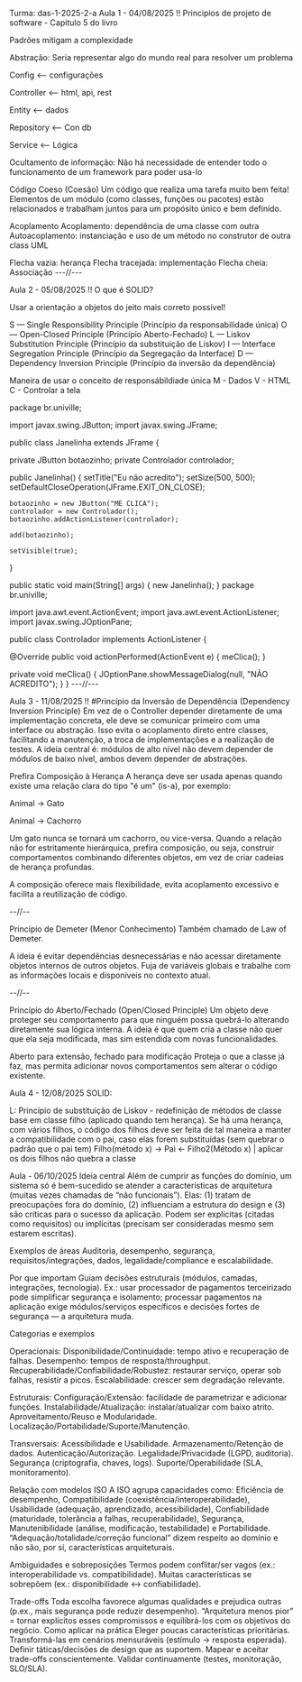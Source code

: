 Turma: das-1-2025-2-a
Aula 1 - 04/08/2025 !!
Principios de projeto de software - Capitulo 5 do livro

Padrões mitigam a complexidade

Abstração:
Seria representar algo do mundo real para resolver um problema

Config <-- configurações

Controller <-- html, api, rest

Entity <-- dados

Repository <-- Con db

Service <-- Lógica

Ocultamento de informação:
Não há necessidade de entender todo o funcionamento de um framework para poder usa-lo

Código Coeso (Coesão)
Um código que realiza uma tarefa muito bem feita! Elementos de um módulo (como classes, funções ou pacotes) estão relacionados e trabalham juntos para um propósito único e bem definido.

Acoplamento
Acoplamento: dependência de uma classe com outra
Autoacoplamento: instanciação e uso de um método no construtor de outra class
UML

Flecha vazia: herança
Flecha tracejada: implementação
Flecha cheia: Associação
---//---

Aula 2 - 05/08/2025 !!
O que é SOLID?

Usar a orientação a objetos do jeito mais correto possível!

S — Single Responsibility Principle (Princípio da responsabilidade única) O — Open-Closed Principle (Princípio Aberto-Fechado) L — Liskov Substitution Principle (Princípio da substituição de Liskov) I — Interface Segregation Principle (Princípio da Segregação da Interface) D — Dependency Inversion Principle (Princípio da inversão da dependência)

Maneira de usar o conceito de responsábildiade única M - Dados V - HTML C - Controlar a tela

package br.univille;

import javax.swing.JButton; import javax.swing.JFrame;

public class Janelinha extends JFrame {

private JButton botaozinho;
private Controlador controlador;

public Janelinha() {
    setTitle("Eu não acredito");
    setSize(500, 500);
    setDefaultCloseOperation(JFrame.EXIT_ON_CLOSE);

    botaozinho = new JButton("ME CLICA");
    controlador = new Controlador();
    botaozinho.addActionListener(controlador);

    add(botaozinho);

    setVisible(true);
}

public static void main(String[] args) {
    new Janelinha();
}
package br.univille;

import java.awt.event.ActionEvent;
import java.awt.event.ActionListener;
import javax.swing.JOptionPane;

public class Controlador implements ActionListener {

@Override
public void actionPerformed(ActionEvent e) {
    meClica();
}

private void meClica() {
    JOptionPane.showMessageDialog(null, "NÃO ACREDITO");
}
}
---//---

Aula 3 - 11/08/2025 !!
#Princípio da Inversão de Dependência (Dependency Inversion Principle) Em vez de o Controller depender diretamente de uma implementação concreta, ele deve se comunicar primeiro com uma interface ou abstração. Isso evita o acoplamento direto entre classes, facilitando a manutenção, a troca de implementações e a realização de testes. A ideia central é: módulos de alto nível não devem depender de módulos de baixo nível, ambos devem depender de abstrações.

Prefira Composição à Herança
A herança deve ser usada apenas quando existe uma relação clara do tipo "é um" (is-a), por exemplo:

Animal → Gato

Animal → Cachorro

Um gato nunca se tornará um cachorro, ou vice-versa. Quando a relação não for estritamente hierárquica, prefira composição, ou seja, construir comportamentos combinando diferentes objetos, em vez de criar cadeias de herança profundas.

A composição oferece mais flexibilidade, evita acoplamento excessivo e facilita a reutilização de código.

--//--

Princípio de Demeter (Menor Conhecimento)
Também chamado de Law of Demeter.

A ideia é evitar dependências desnecessárias e não acessar diretamente objetos internos de outros objetos. Fuja de variáveis globais e trabalhe com as informações locais e disponíveis no contexto atual.

--//--

Princípio do Aberto/Fechado (Open/Closed Principle)
Um objeto deve proteger seu comportamento para que ninguém possa quebrá-lo alterando diretamente sua lógica interna. A ideia é que quem cria a classe não quer que ela seja modificada, mas sim estendida com novas funcionalidades.

Aberto para extensão, fechado para modificação Proteja o que a classe já faz, mas permita adicionar novos comportamentos sem alterar o código existente.

Aula 4 - 12/08/2025
SOLID:

L: Princípio de substituição de Liskov - redefinição de métodos de classe base em classe filho (aplicado quando tem herança). Se há uma herança, com vários filhos, o código dos filhos deve ser feita de tal maneira a manter a compatibilidade com o pai, caso elas forem substituídas (sem quebrar o padrão que o pai tem) Filho(método x) -> Pai <- Filho2(Método x) | aplicar os dois filhos não quebra a classe

Aula - 06/10/2025
Ideia central
Além de cumprir as funções do domínio, um sistema só é bem-sucedido se atender a características de arquitetura (muitas vezes chamadas de “não funcionais”). Elas: (1) tratam de preocupações fora do domínio, (2) influenciam a estrutura do design e (3) são críticas para o sucesso da aplicação. Podem ser explícitas (citadas como requisitos) ou implícitas (precisam ser consideradas mesmo sem estarem escritas).

Exemplos de áreas
Auditoria, desempenho, segurança, requisitos/integrações, dados, legalidade/compliance e escalabilidade.

Por que importam
Guiam decisões estruturais (módulos, camadas, integrações, tecnologia). Ex.: usar processador de pagamentos terceirizado pode simplificar segurança e isolamento; processar pagamentos na aplicação exige módulos/serviços específicos e decisões fortes de segurança — a arquitetura muda.

Categorias e exemplos

Operacionais:
Disponibilidade/Continuidade: tempo ativo e recuperação de falhas.
Desempenho: tempos de resposta/throughput.
Recuperabilidade/Confiabilidade/Robustez: restaurar serviço, operar sob falhas, resistir a picos.
Escalabilidade: crescer sem degradação relevante.

Estruturais:
Configuração/Extensão: facilidade de parametrizar e adicionar funções.
Instalabilidade/Atualização: instalar/atualizar com baixo atrito.
Aproveitamento/Reuso e Modularidade.
Localização/Portabilidade/Suporte/Manutenção.

Transversais:
Acessibilidade e Usabilidade.
Armazenamento/Retenção de dados.
Autenticação/Autorização.
Legalidade/Privacidade (LGPD, auditoria).
Segurança (criptografia, chaves, logs).
Suporte/Operabilidade (SLA, monitoramento).

Relação com modelos ISO
A ISO agrupa capacidades como: Eficiência de desempenho, Compatibilidade (coexistência/interoperabilidade), Usabilidade (adequação, aprendizado, acessibilidade), Confiabilidade (maturidade, tolerância a falhas, recuperabilidade), Segurança, Manutenibilidade (análise, modificação, testabilidade) e Portabilidade. “Adequação/totalidade/correção funcional” dizem respeito ao domínio e não são, por si, características arquiteturais.

Ambiguidades e sobreposições
Termos podem conflitar/ser vagos (ex.: interoperabilidade vs. compatibilidade). Muitas características se sobrepõem (ex.: disponibilidade ↔ confiabilidade).

Trade-offs
Toda escolha favorece algumas qualidades e prejudica outras (p.ex., mais segurança pode reduzir desempenho). “Arquitetura menos pior” = tornar explícitos esses compromissos e equilibrá-los com os objetivos do negócio.
Como aplicar na prática
Eleger poucas características prioritárias.
Transformá-las em cenários mensuráveis (estímulo → resposta esperada).
Definir táticas/decisões de design que as suportem.
Mapear e aceitar trade-offs conscientemente.
Validar continuamente (testes, monitoração, SLO/SLA).
